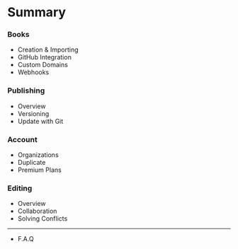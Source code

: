 # Summary

### Books

* Creation & Importing
* GitHub Integration
* Custom Domains
* Webhooks

### Publishing

* Overview
* Versioning
* Update with Git

### Account

* Organizations
* Duplicate
* Premium Plans

### Editing

* Overview
* Collaboration
* Solving Conflicts

---

* F.A.Q
